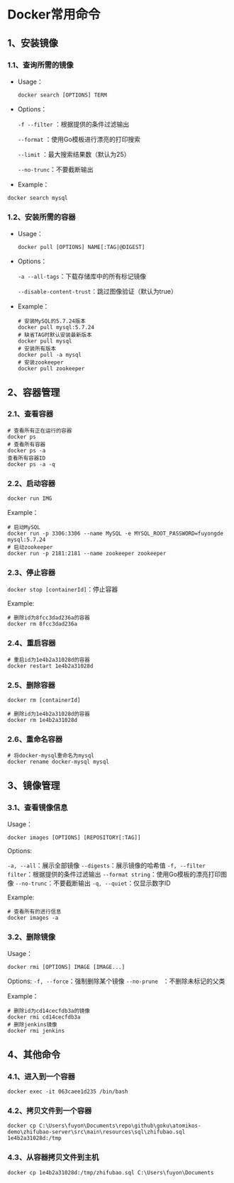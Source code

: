 # Docker常用命令

## 1、安装镜像

### 1.1、查询所需的镜像

- Usage：

  `docker search [OPTIONS] TERM`

- Options：

  `-f --filter` ：根据提供的条件过滤输出

  `--format` ：使用Go模板进行漂亮的打印搜索

  `--limit` ：最大搜索结果数（默认为25）

  `--no-trunc`：不要截断输出

- Example：

```shell
docker search mysql
```

### 1.2、安装所需的容器

- Usage：

  `docker pull [OPTIONS] NAME[:TAG|@DIGEST]`

- Options：

  `-a --all-tags`：下载存储库中的所有标记镜像
  
  `--disable-content-trust`：跳过图像验证（默认为true）

- Example：

  ```shell
  # 安装MySQL的5.7.24版本
  docker pull mysql:5.7.24
  # 缺省TAG时默认安装最新版本
  docker pull mysql
  # 安装所有版本
  docker pull -a mysql
  # 安装zookeeper
  docker pull zookeeper
  ```

## 2、容器管理

### 2.1、查看容器

```shell
# 查看所有正在运行的容器
docker ps
# 查看所有容器
docker ps -a
查看所有容器ID
docker ps -a -q
```

### 2.2、启动容器

`docker run IMG`

Example：

```shell
# 启动MySQL
docker run -p 3306:3306 --name MySQL -e MYSQL_ROOT_PASSWORD=fuyongde mysql:5.7.24
# 启动zookeeper
docker run -p 2181:2181 --name zookeeper zookeeper
```

### 2.3、停止容器

`docker stop [containerId]`：停止容器

Example:

```shell
# 删除id为8fcc3dad236a的容器
docker rm 8fcc3dad236a
```

### 2.4、重启容器

```shell
# 重启id为1e4b2a31028d的容器
docker restart 1e4b2a31028d
```

### 2.5、删除容器

`docker rm [containerId]`

```shell
# 删除id为1e4b2a31028d的容器
docker rm 1e4b2a31028d
```

### 2.6、重命名容器

```shell
# 将docker-mysql重命名为mysql
docker rename docker-mysql mysql
```

## 3、镜像管理

### 3.1、查看镜像信息

Usage：

`docker images [OPTIONS] [REPOSITORY[:TAG]]`

Options:

`-a, --all`：展示全部镜像
​    `--digests`：展示镜像的哈希值
`-f, --filter filter`：根据提供的条件过滤输出
​    `--format string`：使用Go模板的漂亮打印图像
​    `--no-trunc`：不要截断输出
`-q, --quiet`：仅显示数字ID

Example:

```shell
# 查看所有的进行信息
docker images -a
```

### 3.2、删除镜像

Usage：

`docker rmi [OPTIONS] IMAGE [IMAGE...]`

Options:
 `-f, --force`：强制删除某个镜像
 `--no-prune ` ：不删除未标记的父类

Example：

```shell
# 删除id为cd14cecfdb3a的镜像
docker rmi cd14cecfdb3a
# 删除jenkins镜像
docker rmi jenkins
```

## 4、其他命令

### 4.1、进入到一个容器

`docker exec -it 063caee1d235 /bin/bash`

### 4.2、拷贝文件到一个容器

`docker cp C:\Users\fuyon\Documents\repo\github\goku\atomikos-demo\zhifubao-server\src\main\resources\sql\zhifubao.sql 1e4b2a31028d:/tmp`

### 4.3、从容器拷贝文件到主机

`docker cp 1e4b2a31028d:/tmp/zhifubao.sql C:\Users\fuyon\Documents`